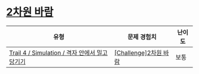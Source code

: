 # [2차원 바람](https://www.codetree.ai/trails/complete/curated-cards/challenge-The-2D-wind-blows)

|유형|문제 경험치|난이도|
|---|---|---|
|[Trail 4 / Simulation / 격자 안에서 밀고 당기기](https://www.codetree.ai/trail-info/intermediate-low/)|[[Challenge]2차원 바람](https://www.codetree.ai/trails/complete/curated-cards/challenge-The-2D-wind-blows/)|보통|

